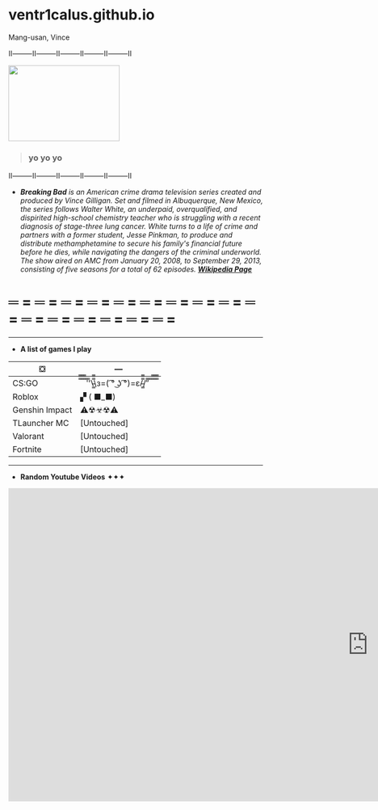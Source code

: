 # ventr1calus.github.io
Mang-usan, Vince

Ⅱ⸻Ⅱ⸻Ⅱ⸻Ⅱ⸻Ⅱ⸻Ⅱ

<img src="https://static.wikia.nocookie.net/breakingbad/images/0/05/Season_2_-_Jesse.jpg/revision/latest?cb=20090617154632" width="220" height="150" />

>### yo yo yo 

Ⅱ⸻Ⅱ⸻Ⅱ⸻Ⅱ⸻Ⅱ⸻Ⅱ

* ***Breaking Bad** is an American crime drama television series created and produced by Vince Gilligan. Set and filmed in Albuquerque, New Mexico, the series follows Walter White, an underpaid, overqualified, and dispirited high-school chemistry teacher who is struggling with a recent diagnosis of stage-three lung cancer. White turns to a life of crime and partners with a former student, Jesse Pinkman, to produce and distribute methamphetamine to secure his family's financial future before he dies, while navigating the dangers of the criminal underworld. The show aired on AMC from January 20, 2008, to September 29, 2013, consisting of five seasons for a total of 62 episodes.* ***[Wikipedia Page](https://en.wikipedia.org/wiki/Breaking_Bad)***

# ═ = ═ = ═ = ═ = ═ = ═ = ═ = ═ = ═ = ═ = ═ = ═ = ═ = ═ = ═ = ═ =
---

* **A list of games I play**

| ⛋ | — |
| ----------- | ----------- |
| CS:GO | ̿̿ ̿̿ ̿̿ ̿'̿'\̵͇̿̿\з=( ͡° ͜ʖ ͡°)=ε/̵͇̿̿/’̿’̿ ̿ ̿̿ ̿̿ ̿̿ |
| Roblox | ▞ ( ■_■) |
| Genshin Impact | ⚠☢☣☢⚠ |
| TLauncher MC | [Untouched] |
| Valorant | [Untouched] |
| Fortnite | [Untouched] |
---

* **Random Youtube Videos** ✦✦✦

<iframe width="1423" height="620" src="https://www.youtube.com/embed/C8d12w6pMos" title="The Mandela Catalogue Vol. 1" frameborder="0" allow="accelerometer; autoplay; clipboard-write; encrypted-media; gyroscope; picture-in-picture; web-share" allowfullscreen></iframe>

